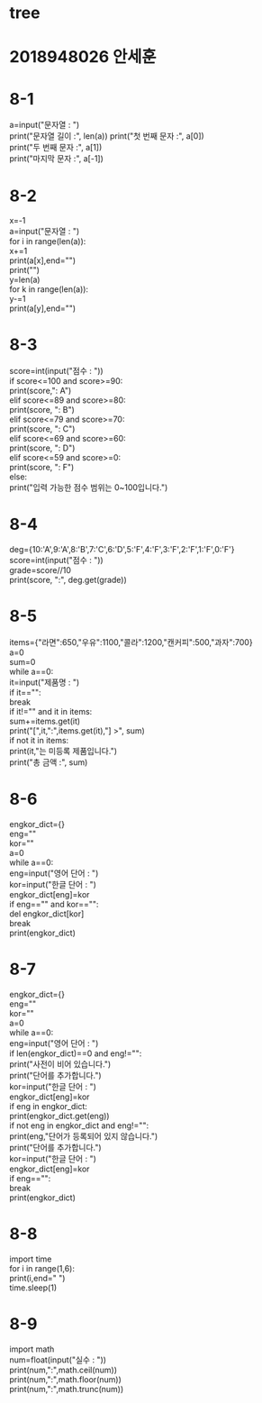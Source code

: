 # tree
# 2018948026 안세훈
# 8-1
a=input("문자열 : ")  
print("문자열 길이 :", len(a)) 
print("첫 번째 문자 :", a[0])  
print("두 번째 문자 :", a[1])  
print("마지막 문자 :", a[-1])  
# 8-2
x=-1  
a=input("문자열 : ")  
for i in range(len(a)):  
    x+=1  
    print(a[x],end="")  
print("")  
y=len(a)  
for k in range(len(a)):  
    y-=1  
    print(a[y],end="")  
# 8-3
score=int(input("점수 : "))  
if score<=100 and score>=90:  
    print(score,": A")  
elif score<=89 and score>=80:  
    print(score, ": B")  
elif score<=79 and score>=70:  
    print(score, ": C")  
elif score<=69 and score>=60:  
    print(score, ": D")  
elif score<=59 and score>=0:  
    print(score, ": F")  
else:  
    print("입력 가능한 점수 범위는 0~100입니다.")  
# 8-4
deg={10:'A',9:'A',8:'B',7:'C',6:'D',5:'F',4:'F',3:'F',2:'F',1:'F',0:'F'}  
score=int(input("점수 : "))  
grade=score//10  
print(score, ":", deg.get(grade))  
# 8-5  
items={"라면":650,"우유":1100,"콜라":1200,"캔커피":500,"과자":700}  
a=0  
sum=0  
while a==0:  
    it=input("제품명 : ")  
    if it=="":  
        break  
    if it!="" and it in items:  
        sum+=items.get(it)  
        print("[",it,":",items.get(it),"] >", sum)  
    if not it in items:  
        print(it,"는 미등록 제품입니다.")  
print("총 금액 :", sum)  
# 8-6  
engkor_dict={}  
eng=""  
kor=""  
a=0  
while a==0:  
    eng=input("영어 단어 : ")  
    kor=input("한글 단어 : ")  
    engkor_dict[eng]=kor  
    if eng=="" and kor=="":  
        del engkor_dict[kor]  
        break  
print(engkor_dict)  
# 8-7  
engkor_dict={}  
eng=""  
kor=""  
a=0  
while a==0:  
    eng=input("영어 단어 : ")  
    if len(engkor_dict)==0 and eng!="":  
        print("사전이 비어 있습니다.")  
        print("단어를 추가합니다.")  
        kor=input("한글 단어 : ")  
        engkor_dict[eng]=kor  
    if eng in engkor_dict:  
        print(engkor_dict.get(eng))  
    if not eng in engkor_dict and eng!="":  
        print(eng,"단어가 등록되어 있지 않습니다.")  
        print("단어를 추가합니다.")  
        kor=input("한글 단어 : ")  
        engkor_dict[eng]=kor  
    if eng=="":  
        break  
print(engkor_dict)  
  
# 8-8  
  
import time  
for i in range(1,6):  
    print(i,end=" ")  
time.sleep(1)  
  
# 8-9  
  
import math  
num=float(input("실수 : "))  
print(num,":",math.ceil(num))  
print(num,":",math.floor(num))  
print(num,":",math.trunc(num))  
  





